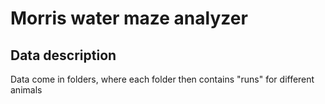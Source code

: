 # Morris water maze analyzer

## Data description
Data come in folders, where each folder then contains "runs" for different animals